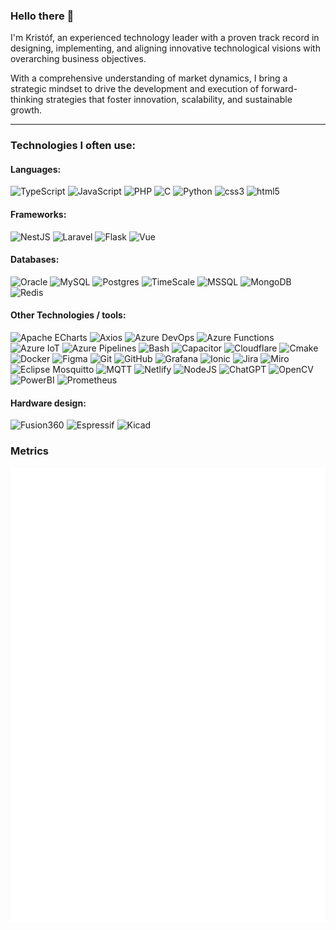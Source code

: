 ### Hello there 👋

I'm Kristóf, an experienced technology leader with a proven track record in designing, implementing, and aligning innovative technological visions with overarching business objectives. 

With a comprehensive understanding of market dynamics, I bring a strategic mindset to drive the development and execution of forward-thinking strategies that foster innovation, scalability, and sustainable growth. 

<!--
**hauserkristof/hauserkristof** is a ✨ _special_ ✨ repository because its `README.md` (this file) appears on your GitHub profile.

Here are some ideas to get you started:

- 🔭 I'm currently working on ...
- 🌱 I'm currently learning ...
- 👯 I'm looking to collaborate on ...
- 🤔 I'm looking for help with ...
- 💬 Ask me about ...
- 📫 How to reach me: ...
- 😄 Pronouns: ...
- ⚡ Fun fact: ...
-->

---

### Technologies I often use:

#### Languages:
![TypeScript](https://img.shields.io/badge/TypeScript-%233178C6.svg?style=for-the-badge&logo=typescript&logoColor=white) ![JavaScript](https://img.shields.io/badge/JavaScript-%23F7DF1E.svg?style=for-the-badge&logo=javascript&logoColor=black) ![PHP](https://img.shields.io/badge/PHP-%23777BB4.svg?style=for-the-badge&logo=php&logoColor=white) ![C](https://img.shields.io/badge/C-%23A8B9CC.svg?style=for-the-badge&logo=c&logoColor=black) ![Python](https://img.shields.io/badge/Python-%233776AB.svg?style=for-the-badge&logo=python&logoColor=white) ![css3](https://img.shields.io/badge/CSS3-%231572B6.svg?style=for-the-badge&logo=css3&logoColor=white) ![html5](https://img.shields.io/badge/HTML5-%23E34F26.svg?style=for-the-badge&logo=html5&logoColor=white)

#### Frameworks:

![NestJS](https://img.shields.io/badge/Nestjs-%23E0234E.svg?style=for-the-badge&logo=nestjs&logoColor=white) ![Laravel](https://img.shields.io/badge/Laravel-%23FF2D20.svg?style=for-the-badge&logo=laravel&logoColor=white) ![Flask](https://img.shields.io/badge/Flask-%23000000.svg?style=for-the-badge&logo=flask&logoColor=white) ![Vue](https://img.shields.io/badge/Vue-%234FC08D.svg?style=for-the-badge&logo=vuedotjs&logoColor=white)

#### Databases:
![Oracle](https://img.shields.io/badge/oracle-%23F80000.svg?style=for-the-badge&logo=oracle&logoColor=white) ![MySQL](https://img.shields.io/badge/mysql-%234479A1.svg?style=for-the-badge&logo=mysql&logoColor=white) ![Postgres](https://img.shields.io/badge/postgres-%23316192.svg?style=for-the-badge&logo=postgresql&logoColor=white) ![TimeScale](https://img.shields.io/badge/timescale-%23FDB515.svg?style=for-the-badge&logo=timescale&logoColor=black) ![MSSQL](https://img.shields.io/badge/MSSQL-%23CC2927.svg?style=for-the-badge&logo=microsoftsqlserver&logoColor=white) ![MongoDB](https://img.shields.io/badge/MongoDB-%234ea94b.svg?style=for-the-badge&logo=mongodb&logoColor=white) ![Redis](https://img.shields.io/badge/redis-%23DC382D.svg?style=for-the-badge&logo=redis&logoColor=white)

#### Other Technologies / tools:

<img src="https://img.shields.io/badge/Apache%20ECharts-%23AA344D.svg?style=for-the-badge&logo=apacheecharts&logoColor=white" alt="Apache ECharts"> <img src="https://img.shields.io/badge/Axios-%235A29E4.svg?style=for-the-badge&logo=axios&logoColor=white" alt="Axios"> <img src="https://img.shields.io/badge/azure%20devops-%230078D7.svg?style=for-the-badge&logo=azuredevops&logoColor=white" alt="Azure DevOps"> <img src="https://img.shields.io/badge/azure%20functions-%230062AD.svg?style=for-the-badge&logo=azurefunctions&logoColor=white" alt="Azure Functions"> <img src="https://img.shields.io/badge/azure%20iot-%230078D7.svg?style=for-the-badge&logo=microsoftazure&logoColor=white" alt="Azure IoT"> <img src="https://img.shields.io/badge/azure%20pipelines-%232560E0.svg?style=for-the-badge&logo=azurepipelines&logoColor=white" alt="Azure Pipelines"> <img src="https://img.shields.io/badge/Bash-%234EAA25.svg?style=for-the-badge&logo=gnubash&logoColor=white" alt="Bash"> <img src="https://img.shields.io/badge/capacitor-%23119EFF.svg?style=for-the-badge&logo=capacitor&logoColor=white" alt="Capacitor"> <img src="https://img.shields.io/badge/cloudflare-%23F38020.svg?style=for-the-badge&logo=cloudflare&logoColor=white" alt="Cloudflare"> <img src="https://img.shields.io/badge/cmake-%23064F8C.svg?style=for-the-badge&logo=cmake&logoColor=white" alt="Cmake"> <img src="https://img.shields.io/badge/docker-%232496ED.svg?style=for-the-badge&logo=docker&logoColor=white" alt="Docker"> <img src="https://img.shields.io/badge/figma-%23F24E1E.svg?style=for-the-badge&logo=figma&logoColor=white" alt="Figma"> <img src="https://img.shields.io/badge/git-%23F05032.svg?style=for-the-badge&logo=git&logoColor=white" alt="Git"> <img src="https://img.shields.io/badge/github-%23181717.svg?style=for-the-badge&logo=github&logoColor=white" alt="GitHub"> <img src="https://img.shields.io/badge/grafana-%23F46800.svg?style=for-the-badge&logo=grafana&logoColor=white" alt="Grafana"> <img src="https://img.shields.io/badge/ionic-%233880FF.svg?style=for-the-badge&logo=ionic&logoColor=white" alt="Ionic"> <img src="https://img.shields.io/badge/Jira-%230052CC.svg?style=for-the-badge&logo=jira&logoColor=white" alt="Jira"> <img src="https://img.shields.io/badge/miro-%23050038.svg?style=for-the-badge&logo=miro&logoColor=white" alt="Miro"> <img src="https://img.shields.io/badge/Mosquitto-%233C5280.svg?style=for-the-badge&logo=eclipsemosquitto&logoColor=white" alt="Eclipse Mosquitto"> <img src="https://img.shields.io/badge/MQTT-%23660066.svg?style=for-the-badge&logo=mqtt&logoColor=white" alt="MQTT"> <img src="https://img.shields.io/badge/Netlify-%2300C7B7.svg?style=for-the-badge&logo=netlify&logoColor=white" alt="Netlify"> <img src="https://img.shields.io/badge/Node.JS-%23339933.svg?style=for-the-badge&logo=nodedotjs&logoColor=white" alt="NodeJS"> <img src="https://img.shields.io/badge/OpenAI%20ChatGPT-%2374aa9c.svg?style=for-the-badge&logo=openai&logoColor=white" alt="ChatGPT"> <img src="https://img.shields.io/badge/opencv-%235C3EE8.svg?style=for-the-badge&logo=opencv&logoColor=white" alt="OpenCV"> <img src="https://img.shields.io/badge/power%20bi-%23F2C811.svg?style=for-the-badge&logo=powerbi&logoColor=black" alt="PowerBI"> <img src="https://img.shields.io/badge/prometheus-%23E6522C.svg?style=for-the-badge&logo=prometheus&logoColor=white" alt="Prometheus">


#### Hardware design:
![Fusion360](https://img.shields.io/badge/autodesk%20Fusion360-%23000.svg?style=for-the-badge&logo=autodesk&logoColor=white) ![Espressif](https://img.shields.io/badge/espressif-%23E7352C.svg?style=for-the-badge&logo=espressif&logoColor=white) ![Kicad](https://img.shields.io/badge/kicad-%23314CB0.svg?style=for-the-badge&logo=kicad&logoColor=white)

### Metrics
![Metrics](./github-metrics.svg)
